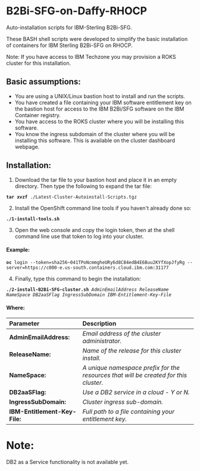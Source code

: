# B2Bi-SFG-on-Daffy-RHOCP

Auto-installation scripts for IBM-Sterling B2Bi-SFG.

These BASH shell scripts were developed to simplify the basic installation of containers for IBM Sterling B2Bi-SFG on RHOCP.

Note: If you have access to IBM Techzone you may provision a ROKS cluster for this installation.

## Basic assumptions:

- You are using a UNIX/Linux bastion host to install and run the scripts.
- You have created a file containing your IBM software entitlement key on the bastion host for access to the IBM B2Bi/SFG software on the IBM Container registry.
- You have access to the ROKS cluster where you will be installing this software.
- You know the ingress subdomain of the cluster where you will be installing this software.  This is available on the cluster dashboard webpage.

## Installation:

1. Download the tar file to your bastion host and place it in an empty directory. Then type the following to expand the tar file:

<pre><code><b>tar xvzf</b> ./Latest-Cluster-Autoinstall-Scripts.tgz
</code></pre>

2. Install the OpenShift command line tools if you haven't already done so:

<pre><code><b>./1-install-tools.sh</b>
</code></pre>

3. Open the web console and copy the login token, then at the shell command line use that token to log into your cluster.

#### Example:

<pre><code><b>oc</b> login --token=sha256~041TPoNcmmgheURy6d8C84edB4E6Buu2KYfXopJfyRg --server=https://c000-e.us-south.containers.cloud.ibm.com:31177</code></pre>

4. Finally, type this command to begin the installation:

<pre><code><b>./2-install-B2Bi-SFG-cluster.sh</b> <i>AdminEmailAddress</i> <i>ReleaseName</i> <i>NameSpace</i> <i>DB2aaSFlag</i> <i>IngressSubDomain</i> <i>IBM-Entitlement-Key-File</i></code></pre>


#### Where:

| Parameter                   | Description                                                                          |
| :---                        | :---                                                                                 |
| **AdminEmailAddress:**      | *Email address of the cluster administrator.*                                        |
| **ReleaseName:**            |  *Name of the release for this cluster install.*                                     |
| **NameSpace:**              | *A unique namespace prefix for the resources that will be created for this cluster.* |
| **DB2aaSFlag:**             | *Use a DB2 service in a cloud - Y or N.*                                             |
| **IngressSubDomain:**       | *Cluster ingress sub-domain.*                                                        |
| **IBM-Entitlement-Key-File:**| *Full path to a file containing your entitlement key.*

#  Note:
  
  DB2 as a Service functionality is not available yet.
